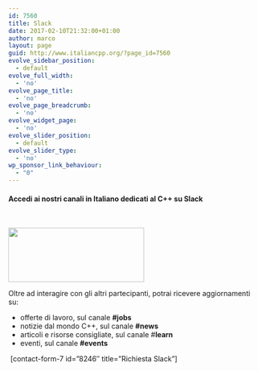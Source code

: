 ```yaml
---
id: 7560
title: Slack
date: 2017-02-10T21:32:00+01:00
author: marco
layout: page
guid: http://www.italiancpp.org/?page_id=7560
evolve_sidebar_position:
  - default
evolve_full_width:
  - 'no'
evolve_page_title:
  - 'no'
evolve_page_breadcrumb:
  - 'no'
evolve_widget_page:
  - 'no'
evolve_slider_position:
  - default
evolve_slider_type:
  - 'no'
wp_sponsor_link_behaviour:
  - "0"
---
```

#### Accedi ai nostri canali in Italiano dedicati al C++ su Slack

<span style="color: #ffffff;"> </span>

<img loading="lazy" class="wp-image-6571 alignnone" src="http://www.italiancpp.org/wp-content/uploads/2013/06/slack.png" alt="" width="270" height="108" srcset="http://192.168.64.2/wordpress/wp-content/uploads/2013/06/slack.png 500w, http://192.168.64.2/wordpress/wp-content/uploads/2013/06/slack-300x120.png 300w, http://192.168.64.2/wordpress/wp-content/uploads/2013/06/slack-250x100.png 250w" sizes="(max-width: 270px) 100vw, 270px" /> 

Oltre ad interagire con gli altri partecipanti, potrai ricevere aggiornamenti su:

  * offerte di lavoro, sul canale **#jobs**
  * notizie dal mondo C++, sul canale **#news**
  * articoli e risorse consigliate, sul canale #**learn**
  * eventi, sul canale **#events**

<span style="color: #ffffff;"> </span>[contact-form-7 id=&#8221;8246&#8243; title=&#8221;Richiesta Slack&#8221;]